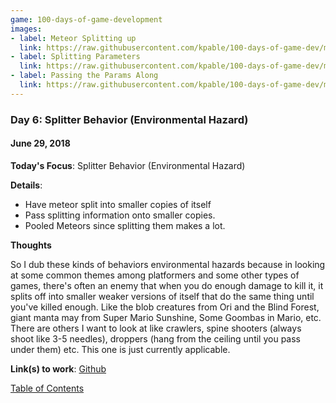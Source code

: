 ```yaml
---
game: 100-days-of-game-development
images: 
- label: Meteor Splitting up
  link: https://raw.githubusercontent.com/kpable/100-days-of-game-dev/master/images/day6-splitter-behavior/meteor-splitting.gif
- label: Splitting Parameters
  link: https://raw.githubusercontent.com/kpable/100-days-of-game-dev/master/images/day6-splitter-behavior/split-params.gif
- label: Passing the Params Along
  link: https://raw.githubusercontent.com/kpable/100-days-of-game-dev/master/images/day6-splitter-behavior/split-function.gif
---
```


<a name="day-6"></a>
### Day 6: Splitter Behavior (Environmental Hazard)
#### June 29, 2018 

**Today's Focus**: Splitter Behavior (Environmental Hazard)

**Details**:
  - Have meteor split into smaller copies of itself
  - Pass splitting information onto smaller copies. 
  - Pooled Meteors since splitting them makes a lot. 

**Thoughts** 

So I dub these kinds of behaviors environmental hazards because in looking at some common themes among platformers and some other types of games, there's often an enemy that when you do enough damage to kill it, it splits off into smaller weaker versions of itself that do the same thing until you've killed enough. Like the blob creatures from Ori and the Blind Forest, giant manta may from Super Mario Sunshine, Some Goombas in Mario, etc.  There are others I want to look at like crawlers, spine shooters (always shoot like 3-5 needles), droppers (hang from the ceiling until you pass under them) etc. This one is just currently applicable. 

<!-- 
**Examples**: 

#### Meteor Splitting up
![Meteor Splitting up](https://raw.githubusercontent.com/kpable/100-days-of-game-dev/master/images/day6-splitter-behavior/meteor-splitting.gif) 

#### Splitting Parameters
![Splitting Paramters](https://raw.githubusercontent.com/kpable/100-days-of-game-dev/master/images/day6-splitter-behavior/split-params.gif) 

#### Passing the Params Along
![Passing Parameters](https://raw.githubusercontent.com/kpable/100-days-of-game-dev/master/images/day6-splitter-behavior/split-function.gif) 
 -->

**Link(s) to work**: [Github](https://github.com/Kpable/Kpable-Labs/tree/misc/shmup-weapons/Assets/Misc/Shmup%20Weapons)

[Table of Contents](#toc)